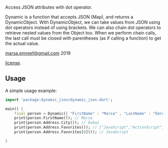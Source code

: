 Access JSON attributes with dot operator.

Dynamic is a function that accepts JSON (Map), and returns a DynamicObject. 
With DynamicObject, we can take values ​​from JSON using dot operators instead 
of using brackets. We can also chain dot operators to retrieve nested values ​​from the 
Object too. When we perform chain calls, the last call must be closed with parentheses 
(as if calling a function) to get the actual value.

marsa.emreef@gmail.com 2019

[license](https://github.com/dart-lang/stagehand/blob/master/LICENSE).

## Usage

A simple usage example:

```dart
import 'package:dynamic_json/dynamic_json.dart';

main() {
    final person = Dynamic({ "FirstName" : "Marsa" , "LastName" : "Emreef" , "Address" :{ "City" : "Dubai" , "Phone" : "050123456"  , "Favorites" : ["JavaScript","ActionScript","Java","Dart"]}});
    print(person.FirstName()); // Marsa
    print(person.Address.City()); // Dubai
    print(person.Address.Favorites()); // ["JavaScript","ActionScript","Java","Dart"]
    print(person.Address.Favorites[0]()); // JavaScript

}
```

